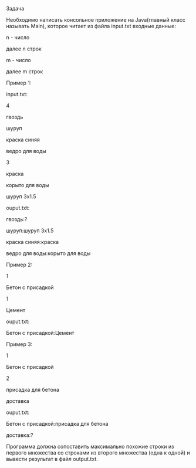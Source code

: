 Задача

Необходимо написать консольное приложение на Java(главный класс называть Main), 
которое читает из файла input.txt входные данные:

n - число

далее n строк

m - число

далее m строк

Пример 1:

input.txt:

4

гвоздь

шуруп

краска синяя

ведро для воды

3

краска

корыто для воды

шуруп 3х1.5



ouput.txt:

гвоздь:?

шуруп:шуруп 3х1.5

краска синяя:краска

ведро для воды:корыто для воды



Пример 2:

1

Бетон с присадкой

1

Цемент

ouput.txt:

Бетон с присадкой:Цемент


Пример 3:

1

Бетон с присадкой

2

присадка для бетона

доставка

ouput.txt:

Бетон с присадкой:присадка для бетона

доставка:?

Программа должна сопоставить максимально похожие строки из первого множества со строками из 
второго множества (одна к одной) и вывести результат в файл output.txt.
